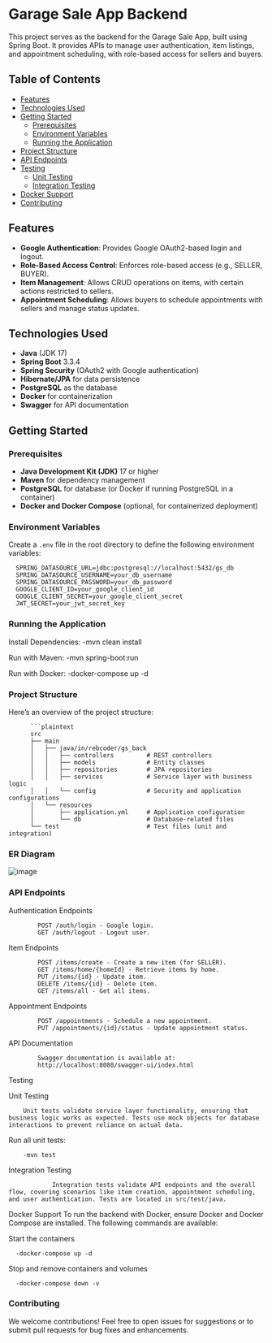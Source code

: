 # Garage Sale App Backend

This project serves as the backend for the Garage Sale App, built using Spring Boot. It provides APIs to manage user authentication, item listings, and appointment scheduling, with role-based access for sellers and buyers.

## Table of Contents

- [Features](#features)
- [Technologies Used](#technologies-used)
- [Getting Started](#getting-started)
  - [Prerequisites](#prerequisites)
  - [Environment Variables](#environment-variables)
  - [Running the Application](#running-the-application)
- [Project Structure](#project-structure)
- [API Endpoints](#api-endpoints)
- [Testing](#testing)
  - [Unit Testing](#unit-testing)
  - [Integration Testing](#integration-testing)
- [Docker Support](#docker-support)
- [Contributing](#contributing)

## Features

- **Google Authentication**: Provides Google OAuth2-based login and logout.
- **Role-Based Access Control**: Enforces role-based access (e.g., SELLER, BUYER).
- **Item Management**: Allows CRUD operations on items, with certain actions restricted to sellers.
- **Appointment Scheduling**: Allows buyers to schedule appointments with sellers and manage status updates.

## Technologies Used

- **Java** (JDK 17)
- **Spring Boot** 3.3.4
- **Spring Security** (OAuth2 with Google authentication)
- **Hibernate/JPA** for data persistence
- **PostgreSQL** as the database
- **Docker** for containerization
- **Swagger** for API documentation

## Getting Started

### Prerequisites

- **Java Development Kit (JDK)** 17 or higher
- **Maven** for dependency management
- **PostgreSQL** for database (or Docker if running PostgreSQL in a container)
- **Docker and Docker Compose** (optional, for containerized deployment)

### Environment Variables

Create a `.env` file in the root directory to define the following environment variables:

      SPRING_DATASOURCE_URL=jdbc:postgresql://localhost:5432/gs_db
      SPRING_DATASOURCE_USERNAME=your_db_username
      SPRING_DATASOURCE_PASSWORD=your_db_password
      GOOGLE_CLIENT_ID=your_google_client_id
      GOOGLE_CLIENT_SECRET=your_google_client_secret
      JWT_SECRET=your_jwt_secret_key

### Running the Application
Install Dependencies:
-mvn clean install

Run with Maven:
-mvn spring-boot:run

Run with Docker:
-docker-compose up -d

### Project Structure
Here’s an overview of the project structure:

          ```plaintext
          src
          ├── main
          │   ├── java/in/rebcoder/gs_back
          │   │   ├── controllers         # REST controllers
          │   │   ├── models              # Entity classes
          │   │   ├── repositories        # JPA repositories
          │   │   ├── services            # Service layer with business logic
          │   │   └── config              # Security and application configurations
          │   └── resources
          │       ├── application.yml     # Application configuration
          │       └── db                  # Database-related files
          └── test                        # Test files (unit and integration)

### ER Diagram
![image](https://github.com/user-attachments/assets/879e1746-a397-47f2-a858-7139761e0e57)

### API Endpoints

Authentication Endpoints

            POST /auth/login - Google login.
            GET /auth/logout - Logout user.

Item Endpoints

            POST /items/create - Create a new item (for SELLER).
            GET /items/home/{homeId} - Retrieve items by home.
            PUT /items/{id} - Update item.
            DELETE /items/{id} - Delete item.
            GET /items/all - Get all items.

Appointment Endpoints

            POST /appointments - Schedule a new appointment.
            PUT /appointments/{id}/status - Update appointment status.

API Documentation

            Swagger documentation is available at:
            http://localhost:8080/swagger-ui/index.html

Testing

Unit Testing

        Unit tests validate service layer functionality, ensuring that business logic works as expected. Tests use mock objects for database interactions to prevent reliance on actual data.

Run all unit tests:

        -mvn test

Integration Testing
        
                Integration tests validate API endpoints and the overall flow, covering scenarios like item creation, appointment scheduling, and user authentication. Tests are located in src/test/java.

Docker Support
To run the backend with Docker, ensure Docker and Docker Compose are installed. The following commands are available:

Start the containers

      -docker-compose up -d
Stop and remove containers and volumes

      -docker-compose down -v

### Contributing
We welcome contributions! Feel free to open issues for suggestions or to submit pull requests for bug fixes and enhancements.
